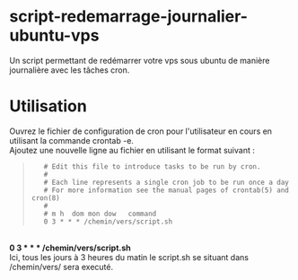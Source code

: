 # script-redemarrage-journalier-ubuntu-vps
Un script permettant de redémarrer votre vps sous ubuntu de manière journalière avec les tâches cron.

# Utilisation

Ouvrez le fichier de configuration de cron pour l'utilisateur en cours en utilisant la commande crontab -e. <br>
Ajoutez une nouvelle ligne au fichier en utilisant le format suivant :   <br>
>        # Edit this file to introduce tasks to be run by cron. 
>        # 
>        # Each line represents a single cron job to be run once a day  
>        # For more information see the manual pages of crontab(5) and cron(8)  
>        #  
>        # m h  dom mon dow   command 
>        0 3 * * * /chemin/vers/script.sh 

 

<br>
<strong>  0 3 * * * /chemin/vers/script.sh  </strong><br>
Ici, tous les jours à 3 heures du matin le script.sh se situant dans /chemin/vers/ sera executé. 
<br>
